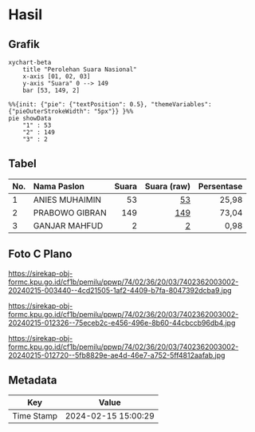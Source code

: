 # Hasil

## Grafik

```mermaid
xychart-beta
    title "Perolehan Suara Nasional"
    x-axis [01, 02, 03]
    y-axis "Suara" 0 --> 149
    bar [53, 149, 2]
```

```mermaid
%%{init: {"pie": {"textPosition": 0.5}, "themeVariables": {"pieOuterStrokeWidth": "5px"}} }%%
pie showData
    "1" : 53
    "2" : 149
    "3" : 2
```

## Tabel

| No. | Nama Paslon    | Suara | Suara (raw) | Persentase |
|:--- |:-------------- | -----:| -----------:| ----------:|
| 1   | ANIES MUHAIMIN | 53    | [53][p-1]   | 25,98      |
| 2   | PRABOWO GIBRAN | 149   | [149][p-2]  | 73,04      |
| 3   | GANJAR MAHFUD  | 2     | [2][p-3]    | 0,98       |


[p-1]: https://github.com/gigit-pemilu/pemilu-2024/blob/main/pilpres/hitung-suara/sub/74-sulawesi-tenggara/sub/02-konawe/sub/36-lalonggasumeeto/sub/2003-rapambinopaka/sub/002-tps/sub/paslon-1.txt
[p-2]: https://github.com/gigit-pemilu/pemilu-2024/blob/main/pilpres/hitung-suara/sub/74-sulawesi-tenggara/sub/02-konawe/sub/36-lalonggasumeeto/sub/2003-rapambinopaka/sub/002-tps/sub/paslon-2.txt
[p-3]: https://github.com/gigit-pemilu/pemilu-2024/blob/main/pilpres/hitung-suara/sub/74-sulawesi-tenggara/sub/02-konawe/sub/36-lalonggasumeeto/sub/2003-rapambinopaka/sub/002-tps/sub/paslon-3.txt

## Foto C Plano

https://sirekap-obj-formc.kpu.go.id/cf1b/pemilu/ppwp/74/02/36/20/03/7402362003002-20240215-003440--4cd21505-1af2-4409-b7fa-8047392dcba9.jpg

https://sirekap-obj-formc.kpu.go.id/cf1b/pemilu/ppwp/74/02/36/20/03/7402362003002-20240215-012326--75eceb2c-e456-496e-8b60-44cbccb96db4.jpg

https://sirekap-obj-formc.kpu.go.id/cf1b/pemilu/ppwp/74/02/36/20/03/7402362003002-20240215-012720--5fb8829e-ae4d-46e7-a752-5ff4812aafab.jpg


## Metadata

| Key        | Value               |
| ---------- | ------------------- |
| Time Stamp | 2024-02-15 15:00:29 |



